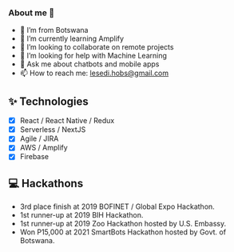 ### About me 👋

- 🔭 I’m from Botswana
- 🌱 I’m currently learning Amplify
- 👯 I’m looking to collaborate on remote projects
- 🤔 I’m looking for help with Machine Learning
- 💬 Ask me about chatbots and mobile apps
- 📫 How to reach me: lesedi.hobs@gmail.com

## ✨ Technologies

-   [x] React / React Native / Redux
-   [x] Serverless / NextJS
-   [x] Agile / JIRA
-   [x] AWS / Amplify
-   [x] Firebase

## 💻 Hackathons

- 3rd place finish at 2019 BOFINET / Global Expo Hackathon.
- 1st runner-up at 2019 BIH Hackathon.
- 1st runner-up at 2019 Zoo Hackathon hosted by U.S. Embassy.
- Won P15,000 at 2021 SmartBots Hackathon hosted by Govt. of Botswana.
